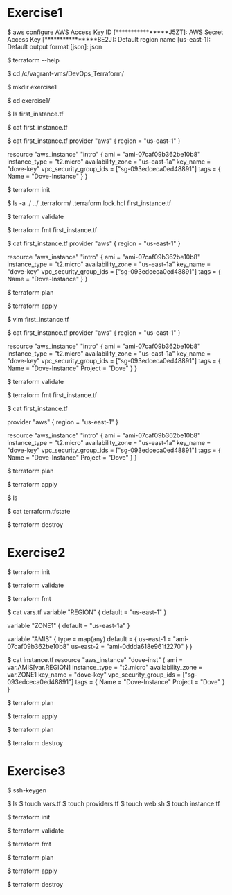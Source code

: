 Exercise1
============

$ aws configure
AWS Access Key ID [****************J5ZT]: 
AWS Secret Access Key [****************8E2J]:
Default region name [us-east-1]:
Default output format [json]: json


$ terraform --help


$ cd /c/vagrant-vms/DevOps_Terraform/


$ mkdir exercise1


$ cd exercise1/


$ ls
first_instance.tf


$ cat first_instance.tf


$ cat first_instance.tf
provider "aws" {
        region = "us-east-1"
}

resource "aws_instance" "intro" {
        ami = "ami-07caf09b362be10b8"
        instance_type = "t2.micro"
        availability_zone = "us-east-1a"
        key_name = "dove-key"
        vpc_security_group_ids = ["sg-093edceca0ed48891"]
        tags = {
                Name = "Dove-Instance"
        }
}

$ terraform init

$ ls -a
./  ../  .terraform/  .terraform.lock.hcl  first_instance.tf

$ terraform validate

$ terraform fmt
first_instance.tf

$ cat first_instance.tf
provider "aws" {
  region = "us-east-1"
}

resource "aws_instance" "intro" {
  ami                    = "ami-07caf09b362be10b8"
  instance_type          = "t2.micro"
  availability_zone      = "us-east-1a"
  key_name               = "dove-key"
  vpc_security_group_ids = ["sg-093edceca0ed48891"]
  tags = {
    Name = "Dove-Instance"
  }
}

$ terraform plan


$ terraform apply


$ vim first_instance.tf


$ cat first_instance.tf
provider "aws" {
  region = "us-east-1"
}

resource "aws_instance" "intro" {
  ami                    = "ami-07caf09b362be10b8"
  instance_type          = "t2.micro"
  availability_zone      = "us-east-1a"
  key_name               = "dove-key"
  vpc_security_group_ids = ["sg-093edceca0ed48891"]
  tags = {
    Name = "Dove-Instance"
    Project = "Dove"
  }
}

$ terraform validate

$ terraform fmt
first_instance.tf


$ cat first_instance.tf

provider "aws" {
  region = "us-east-1"
}

resource "aws_instance" "intro" {
  ami                    = "ami-07caf09b362be10b8"
  instance_type          = "t2.micro"
  availability_zone      = "us-east-1a"
  key_name               = "dove-key"
  vpc_security_group_ids = ["sg-093edceca0ed48891"]
  tags = {
    Name    = "Dove-Instance"
    Project = "Dove"
  }
}


$ terraform plan


$ terraform apply

$ ls

$ cat terraform.tfstate

$ terraform destroy


Exercise2
==

$ terraform init


$ terraform validate

$ terraform fmt

$ cat vars.tf
variable "REGION" {
  default = "us-east-1"
}

variable "ZONE1" {
  default = "us-east-1a"
}

variable "AMIS" {
  type = map(any)
  default = {
    us-east-1 = "ami-07caf09b362be10b8"
    us-east-2 = "ami-0ddda618e961f2270"
  }
}

$ cat instance.tf
resource "aws_instance" "dove-inst" {
  ami                    = var.AMIS[var.REGION]
  instance_type          = "t2.micro"
  availability_zone      = var.ZONE1
  key_name               = "dove-key"
  vpc_security_group_ids = ["sg-093edceca0ed48891"]
  tags = {
    Name    = "Dove-Instance"
    Project = "Dove"
  }
}


$ terraform plan

$ terraform apply

$ terraform plan

$ terraform destroy


Exercise3
==


$ ssh-keygen

$ ls
$ touch vars.tf
$ touch providers.tf
$ touch web.sh
$ touch instance.tf

$ terraform init

$ terraform validate

$ terraform fmt


$ terraform plan

$ terraform apply

$ terraform destroy

